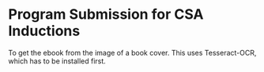 # Program Submission for CSA Inductions

To get the ebook from the image of a book cover.
This uses Tesseract-OCR, which has to be installed first.

